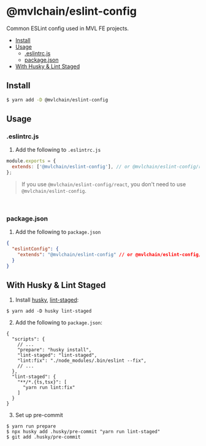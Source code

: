 # @mvlchain/eslint-config

Common ESLint config used in MVL FE projects.

- [Install](#install)
- [Usage](#usage)
  - [.eslintrc.js](#eslintrcjs)
  - [package.json](#packagejson)
- [With Husky & Lint Staged](#with-husky--lint-staged)

## Install

```bash
$ yarn add -D @mvlchain/eslint-config
```

## Usage

### .eslintrc.js

1. Add the following to `.eslintrc.js`

```js
module.exports = {
  extends: ['@mvlchain/eslint-config'], // or @mvlchain/eslint-config/react
};
```

> If you use `@mvlchain/eslint-config/react`, you don't need to use `@mvlchain/eslint-config`.

<br />

### package.json

1. Add the following to `package.json`

```json
{
  "eslintConfig": {
    "extends": "@mvlchain/eslint-config" // or @mvlchain/eslint-config/react
  }
}
```

## With Husky & Lint Staged

1. Install [husky](https://github.com/typicode/husky), [lint-staged](https://github.com/okonet/lint-staged):

```
$ yarn add -D husky lint-staged
```

2. Add the following to `package.json`:

```
{
  "scripts": {
    // ...
    "prepare": "husky install",
    "lint-staged": "lint-staged",
    "lint:fix": "./node_modules/.bin/eslint --fix",
    // ...
  },
  "lint-staged": {
    "**/*.{ts,tsx}": [
      "yarn run lint:fix"
    ]
  }
}
```

3. Set up pre-commit

```
$ yarn run prepare
$ npx husky add .husky/pre-commit "yarn run lint-staged"
$ git add .husky/pre-commit
```
